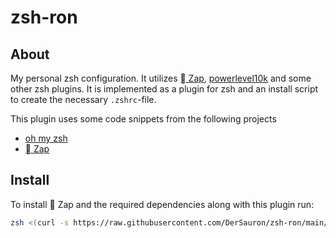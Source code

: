 # zsh-ron

## About

My personal zsh configuration. It utilizes [ Zap](https://github.com/zap-zsh/zap), [powerlevel10k](https://github.com/romkatv/powerlevel10k)
and some other zsh plugins. It is implemented as a plugin for zsh and an install script to create the necessary `.zshrc`-file.

This plugin uses some code snippets from the following projects

- [oh my zsh](https://github.com/ohmyzsh/ohmyzsh)
- [ Zap](https://github.com/zap-zsh/zap)

## Install

To install  Zap and the required dependencies along with this plugin run:

```zsh
zsh <(curl -s https://raw.githubusercontent.com/DerSauron/zsh-ron/main/install.zsh)
```
